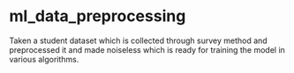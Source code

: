 # ml_data_preprocessing

Taken a student dataset which is collected through survey method and preprocessed it and made noiseless
which is ready for training the model in various algorithms.
